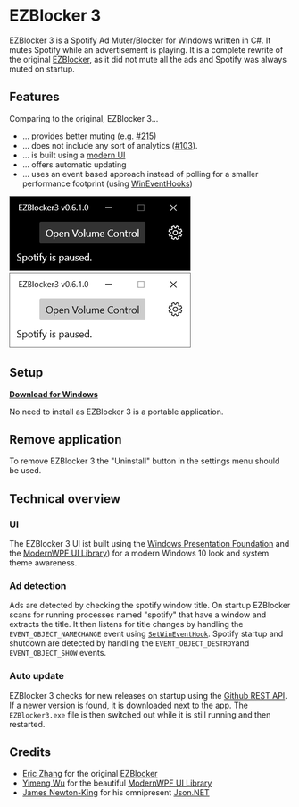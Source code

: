 # EZBlocker 3

EZBlocker 3 is a Spotify Ad Muter/Blocker for Windows written in C#.
It mutes Spotify while an advertisement is playing.
It is a complete rewrite of the original [EZBlocker](https://github.com/Xeroday/Spotify-Ad-Blocker), as it did not mute all the ads and Spotify was always muted on startup.

## Features
Comparing to the original, EZBlocker 3...
- ... provides better muting (e.g. [#215](https://github.com/Xeroday/Spotify-Ad-Blocker/pull/215))
- ... does not include any sort of analytics ([#103](https://github.com/Xeroday/Spotify-Ad-Blocker/issues/103)).
- ... is built using a [modern UI](https://github.com/Kinnara/ModernWpf)
- ... offers automatic updating
- ... uses an event based approach instead of polling for a smaller performance footprint (using [WinEventHooks](https://docs.microsoft.com/en-us/windows/win32/api/winuser/nf-winuser-setwineventhook))

![Dark Theme](https://raw.githubusercontent.com/OpenByteDev/EZBlocker3/master/screenshots/Screenshot-01.png)
![Light Theme](https://raw.githubusercontent.com/OpenByteDev/EZBlocker3/master/screenshots/Screenshot-02.png)

## Setup

**[Download for Windows](https://github.com/OpenByteDev/EZBlocker3/releases/latest/)**

No need to install as EZBlocker 3 is a portable application.

## Remove application

To remove EZBlocker 3 the "Uninstall" button in the settings menu should be used.

## Technical overview

### UI
The EZBlocker 3 UI ist built using the [Windows Presentation Foundation](https://docs.microsoft.com/en-us/dotnet/desktop/wpf/introduction-to-wpf?view=netframeworkdesktop-4.8) and the [ModernWPF UI Library](https://github.com/Kinnara/ModernWpf)) for a modern Windows 10 look and system theme awareness.

### Ad detection
Ads are detected by checking the spotify window title. On startup EZBlocker scans for running processes named "spotify" that have a window and extracts the title. It then listens for title changes by handling the `EVENT_OBJECT_NAMECHANGE` event using [`SetWinEventHook`](https://docs.microsoft.com/en-us/windows/win32/api/winuser/nf-winuser-setwineventhook).
Spotify startup and shutdown are detected by handling the `EVENT_OBJECT_DESTROY`and `EVENT_OBJECT_SHOW` events.

### Auto update
EZBlocker 3 checks for new releases on startup using the [Github REST API](https://docs.github.com/en/free-pro-team@latest/rest). If a newer version is found, it is downloaded next to the app. The `EZBlocker3.exe` file is then switched out while it is still running and then restarted.

## Credits

- [Eric Zhang](https://github.com/Xeroday) for the original [EZBlocker](https://github.com/Xeroday/Spotify-Ad-Blocker)
- [Yimeng Wu](https://github.com/Kinnara) for the beautiful [ModernWPF UI Library](https://github.com/Kinnara/ModernWpf)
- [James Newton-King](https://github.com/JamesNK) for his omnipresent [Json.NET](https://www.newtonsoft.com/json)
